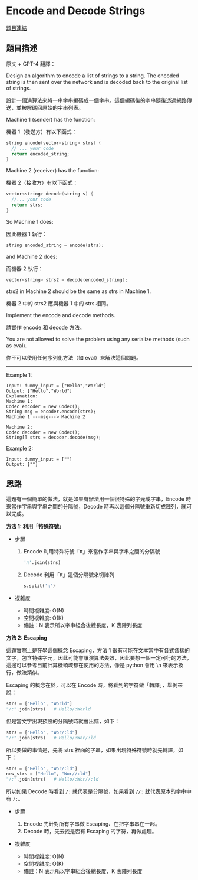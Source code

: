 # Encode and Decode Strings
[題目連結](https://leetcode.com/problems/encode-and-decode-strings/)

## 題目描述
原文 + GPT-4 翻譯：

Design an algorithm to encode a list of strings to a string. The encoded string is then sent over the network and is decoded back to the original list of strings.

設計一個演算法來將一串字串編碼成一個字串。這個編碼後的字串隨後透過網路傳送，並被解碼回原始的字串列表。

Machine 1 (sender) has the function:

機器 1（發送方）有以下函式：

```cpp
string encode(vector<string> strs) {
  // ... your code
  return encoded_string;
}
```

Machine 2 (receiver) has the function:

機器 2（接收方）有以下函式：

```cpp
vector<string> decode(string s) {
  //... your code
  return strs;
}
```

So Machine 1 does:

因此機器 1 執行：

```cpp
string encoded_string = encode(strs);
```

and Machine 2 does:

而機器 2 執行：

```cpp
vector<string> strs2 = decode(encoded_string);
```

strs2 in Machine 2 should be the same as strs in Machine 1.

機器 2 中的 strs2 應與機器 1 中的 strs 相同。

Implement the encode and decode methods.

請實作 encode 和 decode 方法。

You are not allowed to solve the problem using any serialize methods (such as eval).

你不可以使用任何序列化方法（如 eval）來解決這個問題。

----

Example 1:
```
Input: dummy_input = ["Hello","World"]
Output: ["Hello","World"]
Explanation:
Machine 1:
Codec encoder = new Codec();
String msg = encoder.encode(strs);
Machine 1 ---msg---> Machine 2

Machine 2:
Codec decoder = new Codec();
String[] strs = decoder.decode(msg);
```

Example 2:
```
Input: dummy_input = [""]
Output: [""]
```

## 思路

這題有一個簡單的做法，就是如果有辦法用一個很特殊的字元或字串，Encode 時來當作字串與字串之間的分隔號，Decode 時再以這個分隔號重新切成陣列，就可以完成。


**方法 1: 利用「特殊符號」**

* 步驟
    1. Encode 利用特殊符號「π」來當作字串與字串之間的分隔號
        ```python
        'π'.join(strs)
        ```

    2. Decode 利用「π」這個分隔號來切陣列
        ```python
        s.split('π')
        ```

* 複雜度
    * 時間複雜度: O(N)
    * 空間複雜度: O(K)
    * 備註：N 表示所以字串組合後總長度，K 表陣列長度

**方法 2: Escaping**

這題實際上是在學這個概念 Escaping，方法 1 很有可能在文本當中有各式各樣的文字，包含特殊字元，因此可能會讓演算法失效，因此要想一個一定可行的方法，這邊可以參考目前計算機領域都在使用的方法，像是 python 會用 \\n 來表示換行，做法類似。

Escaping 的概念在於，可以在 Encode 時，將看到的字符做「轉譯」，舉例來說：
```python
strs = ["Hello", "World"]
"/:".join(strs)   # Hello/:World
```
但是當文字出現預設的分隔號時就會出錯，如下：
```python
strs = ["Hello", "Wor/:ld"]
"/:".join(strs)   # Hello/:Wor/:ld 
```

所以要做的事情是，先將 strs 裡面的字串，如果出現特殊符號時就先轉譯，如下：
```python
strs = ["Hello", "Wor/:ld"]
new_strs = ["Hello", "Wor//:ld"]
"/:".join(strs)   # Hello/:Wor//:ld 
```
所以如果 Decode 時看到 `/:` 就代表是分隔號，如果看到 `//:` 就代表原本的字串中有 `/:`。

* 步驟
    1. Encode 先針對所有字串做 Escaping、在把字串串在一起。
    2. Decode 時，先去找是否有 Escaping 的字符，再做處理。

* 複雜度
    * 時間複雜度: O(N)
    * 空間複雜度: O(K)
    * 備註：N 表示所以字串組合後總長度，K 表陣列長度

